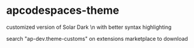 # apcodespaces-theme
customized version of Solar Dark \n
with better syntax highlighting

search "ap-dev.theme-customs" on extensions marketplace to download
